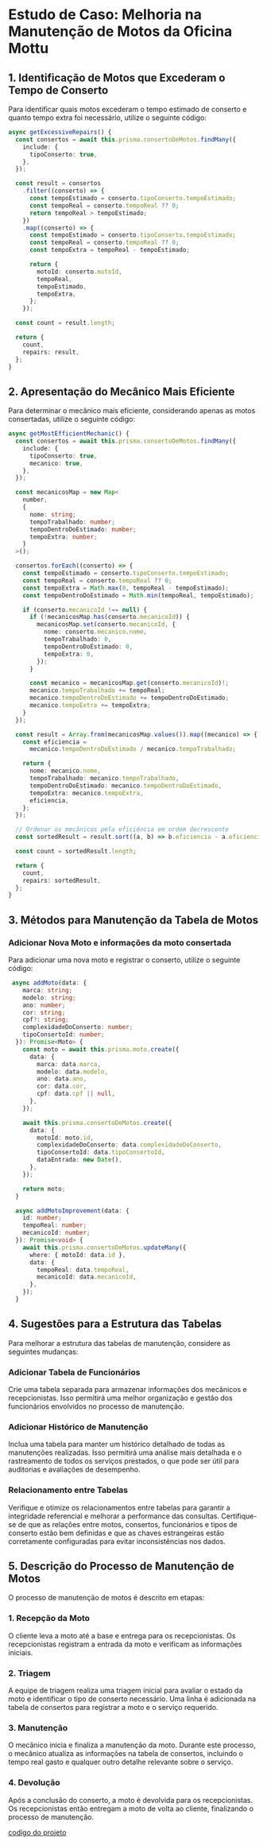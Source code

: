 # Estudo de Caso: Melhoria na Manutenção de Motos da Oficina Mottu

## 1. Identificação de Motos que Excederam o Tempo de Conserto

Para identificar quais motos excederam o tempo estimado de conserto e quanto tempo extra foi necessário, utilize o seguinte código:

```typescript
async getExcessiveRepairs() {
  const consertos = await this.prisma.consertoDeMotos.findMany({
    include: {
      tipoConserto: true,
    },
  });

  const result = consertos
    .filter((conserto) => {
      const tempoEstimado = conserto.tipoConserto.tempoEstimado;
      const tempoReal = conserto.tempoReal ?? 0;
      return tempoReal > tempoEstimado;
    })
    .map((conserto) => {
      const tempoEstimado = conserto.tipoConserto.tempoEstimado;
      const tempoReal = conserto.tempoReal ?? 0;
      const tempoExtra = tempoReal - tempoEstimado;

      return {
        motoId: conserto.motoId,
        tempoReal,
        tempoEstimado,
        tempoExtra,
      };
    });

  const count = result.length;

  return {
    count,
    repairs: result,
  };
}
```

## 2. Apresentação do Mecânico Mais Eficiente

Para determinar o mecânico mais eficiente, considerando apenas as motos consertadas, utilize o seguinte código:

```typescript
async getMostEfficientMechanic() {
  const consertos = await this.prisma.consertoDeMotos.findMany({
    include: {
      tipoConserto: true,
      mecanico: true,
    },
  });

  const mecanicosMap = new Map<
    number,
    {
      nome: string;
      tempoTrabalhado: number;
      tempoDentroDoEstimado: number;
      tempoExtra: number;
    }
  >();

  consertos.forEach((conserto) => {
    const tempoEstimado = conserto.tipoConserto.tempoEstimado;
    const tempoReal = conserto.tempoReal ?? 0;
    const tempoExtra = Math.max(0, tempoReal - tempoEstimado);
    const tempoDentroDoEstimado = Math.min(tempoReal, tempoEstimado);

    if (conserto.mecanicoId !== null) {
      if (!mecanicosMap.has(conserto.mecanicoId)) {
        mecanicosMap.set(conserto.mecanicoId, {
          nome: conserto.mecanico.nome,
          tempoTrabalhado: 0,
          tempoDentroDoEstimado: 0,
          tempoExtra: 0,
        });
      }

      const mecanico = mecanicosMap.get(conserto.mecanicoId)!;
      mecanico.tempoTrabalhado += tempoReal;
      mecanico.tempoDentroDoEstimado += tempoDentroDoEstimado;
      mecanico.tempoExtra += tempoExtra;
    }
  });

  const result = Array.from(mecanicosMap.values()).map((mecanico) => {
    const eficiencia =
      mecanico.tempoDentroDoEstimado / mecanico.tempoTrabalhado;

    return {
      nome: mecanico.nome,
      tempoTrabalhado: mecanico.tempoTrabalhado,
      tempoDentroDoEstimado: mecanico.tempoDentroDoEstimado,
      tempoExtra: mecanico.tempoExtra,
      eficiencia,
    };
  });

  // Ordenar os mecânicos pela eficiência em ordem decrescente
  const sortedResult = result.sort((a, b) => b.eficiencia - a.eficiencia);

  const count = sortedResult.length;

  return {
    count,
    repairs: sortedResult,
  };
}
```

## 3. Métodos para Manutenção da Tabela de Motos

### Adicionar Nova Moto e informações da moto consertada

Para adicionar uma nova moto e registrar o conserto, utilize o seguinte código:

```typescript
 async addMoto(data: {
    marca: string;
    modelo: string;
    ano: number;
    cor: string;
    cpf?: string;
    complexidadeDoConserto: number;
    tipoConsertoId: number;
  }): Promise<Moto> {
    const moto = await this.prisma.moto.create({
      data: {
        marca: data.marca,
        modelo: data.modelo,
        ano: data.ano,
        cor: data.cor,
        cpf: data.cpf || null,
      },
    });

    await this.prisma.consertoDeMotos.create({
      data: {
        motoId: moto.id,
        complexidadeDoConserto: data.complexidadeDoConserto,
        tipoConsertoId: data.tipoConsertoId,
        dataEntrada: new Date(),
      },
    });

    return moto;
  }

  async addMotoImprovement(data: {
    id: number;
    tempoReal: number;
    mecanicoId: number;
  }): Promise<void> {
    await this.prisma.consertoDeMotos.updateMany({
      where: { motoId: data.id },
      data: {
        tempoReal: data.tempoReal,
        mecanicoId: data.mecanicoId,
      },
    });
  }
```

## 4. Sugestões para a Estrutura das Tabelas

Para melhorar a estrutura das tabelas de manutenção, considere as seguintes mudanças:

### Adicionar Tabela de Funcionários

Crie uma tabela separada para armazenar informações dos mecânicos e recepcionistas. Isso permitirá uma melhor organização e gestão dos funcionários envolvidos no processo de manutenção.

### Adicionar Histórico de Manutenção

Inclua uma tabela para manter um histórico detalhado de todas as manutenções realizadas. Isso permitirá uma análise mais detalhada e o rastreamento de todos os serviços prestados, o que pode ser útil para auditorias e avaliações de desempenho.

### Relacionamento entre Tabelas

Verifique e otimize os relacionamentos entre tabelas para garantir a integridade referencial e melhorar a performance das consultas. Certifique-se de que as relações entre motos, consertos, funcionários e tipos de conserto estão bem definidas e que as chaves estrangeiras estão corretamente configuradas para evitar inconsistências nos dados.

## 5. Descrição do Processo de Manutenção de Motos

O processo de manutenção de motos é descrito em etapas:

### 1. Recepção da Moto

O cliente leva a moto até a base e entrega para os recepcionistas. Os recepcionistas registram a entrada da moto e verificam as informações iniciais.

### 2. Triagem

A equipe de triagem realiza uma triagem inicial para avaliar o estado da moto e identificar o tipo de conserto necessário. Uma linha é adicionada na tabela de consertos para registrar a moto e o serviço requerido.

### 3. Manutenção

O mecânico inicia e finaliza a manutenção da moto. Durante este processo, o mecânico atualiza as informações na tabela de consertos, incluindo o tempo real gasto e qualquer outro detalhe relevante sobre o serviço.

### 4. Devolução

Após a conclusão do conserto, a moto é devolvida para os recepcionistas. Os recepcionistas então entregam a moto de volta ao cliente, finalizando o processo de manutenção.

[codigo do projeto](https://github.com/thisouzadev/mottu-backend)
